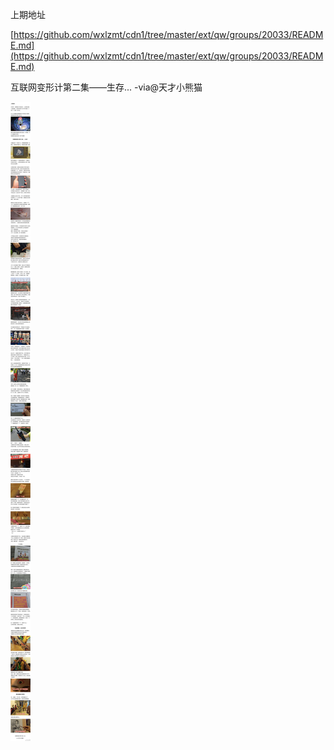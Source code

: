 上期地址

[https://github.com/wxlzmt/cdn1/tree/master/ext/qw/groups/20033/README.md](https://github.com/wxlzmt/cdn1/tree/master/ext/qw/groups/20033/README.md)

互联网变形计第二集——生存... -via@天才小熊猫

![29c8fd470d884c58a78ba0ab67c8c8d2.jpg](https://raw.githubusercontent.com/wxlzmt/cdn1/master/ext/qw/groups/20034/29c8fd470d884c58a78ba0ab67c8c8d2.jpg)

